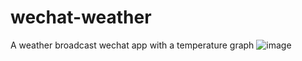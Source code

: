 # wechat-weather
A weather broadcast wechat app with a temperature graph
![image](https://github.com/wjhlisa/wechat-weather/blob/master/w_Trim.gif)
